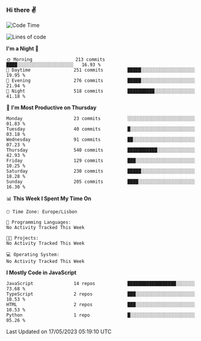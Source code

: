 ### Hi there :v:

<!--
**eusebioaddsilva/eusebioaddsilva** is a ✨ _special_ ✨ repository because its `README.md` (this file) appears on your GitHub profile.

<!--START_SECTION:waka-->
![Code Time](http://img.shields.io/badge/Code%20Time-46%20hrs%2015%20mins-blue)

![Lines of code](https://img.shields.io/badge/From%20Hello%20World%20I%27ve%20Written-3.2%20million%20lines%20of%20code-blue)

**I'm a Night 🦉** 

```text
🌞 Morning                213 commits         ████░░░░░░░░░░░░░░░░░░░░░   16.93 % 
🌆 Daytime                251 commits         █████░░░░░░░░░░░░░░░░░░░░   19.95 % 
🌃 Evening                276 commits         █████░░░░░░░░░░░░░░░░░░░░   21.94 % 
🌙 Night                  518 commits         ██████████░░░░░░░░░░░░░░░   41.18 % 
```
📅 **I'm Most Productive on Thursday** 

```text
Monday                   23 commits          ░░░░░░░░░░░░░░░░░░░░░░░░░   01.83 % 
Tuesday                  40 commits          █░░░░░░░░░░░░░░░░░░░░░░░░   03.18 % 
Wednesday                91 commits          ██░░░░░░░░░░░░░░░░░░░░░░░   07.23 % 
Thursday                 540 commits         ███████████░░░░░░░░░░░░░░   42.93 % 
Friday                   129 commits         ███░░░░░░░░░░░░░░░░░░░░░░   10.25 % 
Saturday                 230 commits         █████░░░░░░░░░░░░░░░░░░░░   18.28 % 
Sunday                   205 commits         ████░░░░░░░░░░░░░░░░░░░░░   16.30 % 
```


📊 **This Week I Spent My Time On** 

```text
🕑︎ Time Zone: Europe/Lisbon

💬 Programming Languages: 
No Activity Tracked This Week

🐱‍💻 Projects: 
No Activity Tracked This Week

💻 Operating System: 
No Activity Tracked This Week
```

**I Mostly Code in JavaScript** 

```text
JavaScript               14 repos            ██████████████████░░░░░░░   73.68 % 
TypeScript               2 repos             ███░░░░░░░░░░░░░░░░░░░░░░   10.53 % 
HTML                     2 repos             ███░░░░░░░░░░░░░░░░░░░░░░   10.53 % 
Python                   1 repo              █░░░░░░░░░░░░░░░░░░░░░░░░   05.26 % 
```




 Last Updated on 17/05/2023 05:19:10 UTC
<!--END_SECTION:waka-->
